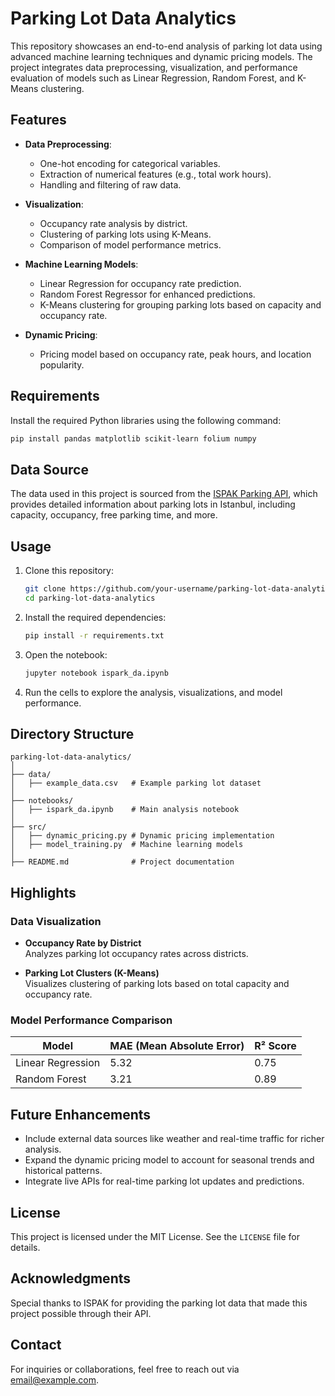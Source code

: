 
# Parking Lot Data Analytics

This repository showcases an end-to-end analysis of parking lot data using advanced machine learning techniques and dynamic pricing models. The project integrates data preprocessing, visualization, and performance evaluation of models such as Linear Regression, Random Forest, and K-Means clustering.

## Features

- **Data Preprocessing**:
  - One-hot encoding for categorical variables.
  - Extraction of numerical features (e.g., total work hours).
  - Handling and filtering of raw data.
  
- **Visualization**:
  - Occupancy rate analysis by district.
  - Clustering of parking lots using K-Means.
  - Comparison of model performance metrics.
  
- **Machine Learning Models**:
  - Linear Regression for occupancy rate prediction.
  - Random Forest Regressor for enhanced predictions.
  - K-Means clustering for grouping parking lots based on capacity and occupancy rate.

- **Dynamic Pricing**:
  - Pricing model based on occupancy rate, peak hours, and location popularity.

## Requirements

Install the required Python libraries using the following command:

```bash
pip install pandas matplotlib scikit-learn folium numpy
```

## Data Source

The data used in this project is sourced from the [ISPAK Parking API](https://api.ibb.gov.tr/ispark/Park), which provides detailed information about parking lots in Istanbul, including capacity, occupancy, free parking time, and more.

## Usage

1. Clone this repository:
   ```bash
   git clone https://github.com/your-username/parking-lot-data-analytics.git
   cd parking-lot-data-analytics
   ```

2. Install the required dependencies:
   ```bash
   pip install -r requirements.txt
   ```

3. Open the notebook:
   ```bash
   jupyter notebook ispark_da.ipynb
   ```

4. Run the cells to explore the analysis, visualizations, and model performance.

## Directory Structure

```
parking-lot-data-analytics/
│
├── data/
│   ├── example_data.csv   # Example parking lot dataset
│
├── notebooks/
│   ├── ispark_da.ipynb    # Main analysis notebook
│
├── src/
│   ├── dynamic_pricing.py # Dynamic pricing implementation
│   ├── model_training.py  # Machine learning models
│
├── README.md              # Project documentation
```

## Highlights

### Data Visualization

- **Occupancy Rate by District**  
Analyzes parking lot occupancy rates across districts.

- **Parking Lot Clusters (K-Means)**  
Visualizes clustering of parking lots based on total capacity and occupancy rate.

### Model Performance Comparison

| Model            | MAE (Mean Absolute Error) | R² Score |
|-------------------|---------------------------|----------|
| Linear Regression | 5.32                      | 0.75     |
| Random Forest     | 3.21                      | 0.89     |

## Future Enhancements

- Include external data sources like weather and real-time traffic for richer analysis.
- Expand the dynamic pricing model to account for seasonal trends and historical patterns.
- Integrate live APIs for real-time parking lot updates and predictions.

## License

This project is licensed under the MIT License. See the `LICENSE` file for details.

## Acknowledgments

Special thanks to ISPAK for providing the parking lot data that made this project possible through their API.

## Contact

For inquiries or collaborations, feel free to reach out via [email@example.com](mailto:email@example.com).
